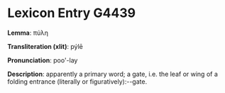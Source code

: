 # Lexicon Entry G4439

**Lemma**: πύλη

**Transliteration (xlit)**: pýlē

**Pronunciation**: poo'-lay

**Description**:
apparently a primary word; a gate, i.e. the leaf or wing of a folding entrance (literally or figuratively):--gate.
